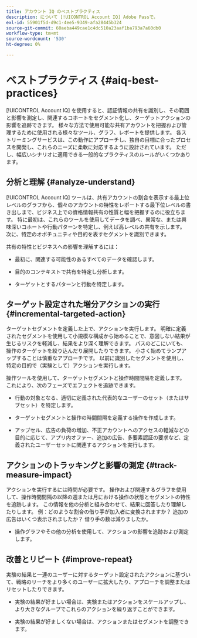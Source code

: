 ```yaml
---
title: アカウント IQ のベストプラクティス
description: について [!UICONTROL Account IQ] Adobe Passで。
exl-id: 55901f5d-d9c1-4ee5-9349-afa28445b324
source-git-commit: 60aeba449cae1c4dc510a23aaf1ba793a7a60db0
workflow-type: tm+mt
source-wordcount: '530'
ht-degree: 0%

---
```


# ベストプラクティス {#aiq-best-practices}

[!UICONTROL Account IQ] を使用すると、認証情報の共有を識別し、その範囲と影響を測定し、関連するコホートをセグメント化し、ターゲットアクションの影響を追跡できます。 様々な方法で使用可能な共有アカウントを把握および管理するために使用される様々なツール、グラフ、レポートを提供します。 各ストリーミングサービスは、この動作にアプローチし、独自の目標に合ったプロセスを開発し、これらのニーズに柔軟に対応するように設計されています。  ただし、幅広いシナリオに適用できる一般的なプラクティスのルールがいくつかあります。

## 分析と理解 {#analyze-understand}

[!UICONTROL Account IQ] ツールは、共有アカウントの割合を表示する最上位レベルのグラフから、個々のアカウントの特性をレポートする最下位レベルの書き出しまで、ビジネス上での資格情報共有の性質と幅を把握するのに役立ちます。 特に最初は、これらのツールを使用してデータを調べ、異常な、または興味深いコホートや行動パターンを特定し、例えば高レベルの共有を示します。 次に、特定のオポチュニティや目的を表すセグメントを識別できます。

共有の特性とビジネスへの影響を理解するには：

* 最初に、関連する可能性のあるすべてのデータを確認します。

* 目的のコンテキストで共有を特定し分析します。

* ターゲットとするパターンと行動を特定します。

## ターゲット設定された増分アクションの実行 {#incremental-targeted-action}

ターゲットセグメントを定義した上で、アクションを実行します。 明確に定義されたセグメントを使用して小規模な構成から始めることで、意図しない結果が生じるリスクを軽減し、結果をより深く理解できます。 パスのどこにいても、操作のターゲットを絞り込んだり展開したりできます。
小さく始めてランプアップすることは慎重なアプローチです。 以前に識別したセグメントを使用し、特定の目的で（実験として）アクションを実行します。

操作ツールを使用して、ターゲットセグメントと操作時間間隔を定義します。 これにより、次のフェーズでエフェクトを追跡できます。

* 行動の対象となる、適切に定義された代表的なユーザーのセット（またはサブセット）を特定します。

* ターゲットセグメントと操作の時間間隔を定義する操作を作成します。

* アップセル、広告の負荷の増加、不正アカウントへのアクセスの軽減などの目的に応じて、アプリ内オファー、追加の広告、多要素認証の要求など、定義されたユーザーセットに関連するアクションを実行します。

<!--If necessary, gauge the affect [by measuring the impact of actions taken](#track-measure-impact).-->

## アクションのトラッキングと影響の測定 {#track-measure-impact}

アクションを実行するには時間が必要です。 操作および関連するグラフを使用して、操作時間間隔の以降の週または月における操作の状態とセグメントの特性を追跡します。 この情報を他の分析と組み合わせて、結果に回答したり理解したりします。 例：どのような割合の借り手が加入者に変換されますか？ 追加の広告はいくつ表示されましたか？ 借り手の数は減りましたか。

* 操作グラフやその他の分析を使用して、アクションの影響を追跡および測定します。

## 改善とリピート {#improve-repeat}

実験の結果と一連のユーザーに対するターゲット設定されたアクションに基づいて、戦略のリーチをより多くのユーザーに拡大したり、アプローチを調整またはリセットしたりできます。

* 実験の結果が好ましい場合は、実験またはアクションをスケールアップし、より大きなグループでこれらのアクションを繰り返すことができます。

* 実験の結果が好ましくない場合は、アクションまたはセグメントを調整できます。


